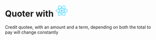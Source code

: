 # Quoter with <img src="https://github.com/devicons/devicon/blob/master/icons/react/react-original.svg" title="ReactJs"  alt="ReactJs" width="40" height="40"/>&nbsp;
Credit quotee, with an amount and a term, depending on both the total to pay will change constantly
